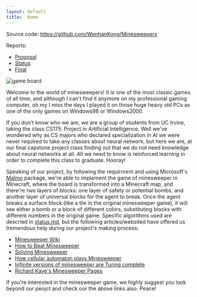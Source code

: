 ```yaml
---
layout: default
title:  Home
---
```


Source code: https://github.com/WenhanKong/Minesweepers

Reports:

- [Proposal](proposal.html)
- [Status](status.html)
- [Final](final.html)

![game board](/docs/images/board_without_cover.png)

Welcome to the world of minesweepers! It is one of the most classic games of all time, and although I can't find it anymore on my professional gaming computer, oh my I miss the days I played it on those huge heavy old PCs as one of the only games on Windows98 or Windows2000.

If you don't know who we are, we are a group of students from UC Irvine, taking the class CS175: Project in Artificial Intelligence. Well we've wondered why as CS majors who declared specialization in AI we were never required to take any classes about neural network, but here we are, at our final capstone project class finding out that we do not need knowledge about neural networks at all. All we need to know is reinforced learning in order to complete this class to graduate. Hooray!

Speaking of our project, by following the requirment and using Microsoft's [Malmo](https://github.com/microsoft/malmo) package, we're able to implement the game of minesweeper in Minecraft, where the board is transformed into a Minecraft map, and there're two layers of blocks: one layer of safety or potential bombs, and another layer of universal blocks for the agent to break. Once the agent breaks a surface block (like a tile in the original minesweeper game), it will see either a bomb or a block of different colors, substituting blocks with different numbers in the original game. Specific algorithms used are descried in [status.md](https://github.com/WenhanKong/Minesweepers/blob/master/docs/status.md), but the following articles/websited have offered us tremendous help during our project's making process:

- [Minesweeper Wiki](http://www.minesweeper.info/wiki/)
- [How to Beat Minesweeper](https://www.instructables.com/id/How-to-beat-Minesweeper/)
- [Solving Minesweeper](https://magnushoff.com/minesweeper/)
- [How cellular automaton plays Minesweeper](https://www.sciencedirect.com/science/article/pii/S0096300396001178?via%3Dihub)
- [Infinite versions of minesweeper are Turing complete](http://web.mat.bham.ac.uk/R.W.Kaye/minesw/infmsw.pdf)
- [Richard Kaye's Minesweeper Pages](http://web.mat.bham.ac.uk/R.W.Kaye/minesw/)

If you're interested in the minesweeper game, we highly suggest you look beyond our peojct and check our the above links also. Peace!


